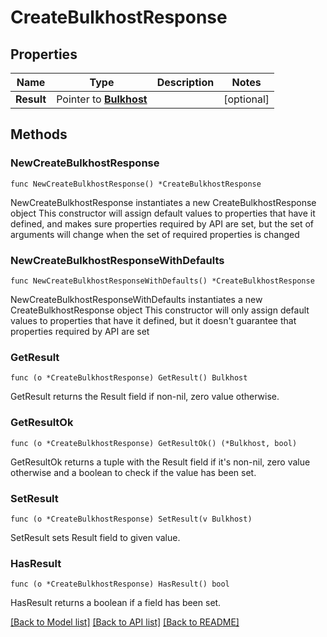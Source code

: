 # CreateBulkhostResponse

## Properties

Name | Type | Description | Notes
------------ | ------------- | ------------- | -------------
**Result** | Pointer to [**Bulkhost**](Bulkhost.md) |  | [optional] 

## Methods

### NewCreateBulkhostResponse

`func NewCreateBulkhostResponse() *CreateBulkhostResponse`

NewCreateBulkhostResponse instantiates a new CreateBulkhostResponse object
This constructor will assign default values to properties that have it defined,
and makes sure properties required by API are set, but the set of arguments
will change when the set of required properties is changed

### NewCreateBulkhostResponseWithDefaults

`func NewCreateBulkhostResponseWithDefaults() *CreateBulkhostResponse`

NewCreateBulkhostResponseWithDefaults instantiates a new CreateBulkhostResponse object
This constructor will only assign default values to properties that have it defined,
but it doesn't guarantee that properties required by API are set

### GetResult

`func (o *CreateBulkhostResponse) GetResult() Bulkhost`

GetResult returns the Result field if non-nil, zero value otherwise.

### GetResultOk

`func (o *CreateBulkhostResponse) GetResultOk() (*Bulkhost, bool)`

GetResultOk returns a tuple with the Result field if it's non-nil, zero value otherwise
and a boolean to check if the value has been set.

### SetResult

`func (o *CreateBulkhostResponse) SetResult(v Bulkhost)`

SetResult sets Result field to given value.

### HasResult

`func (o *CreateBulkhostResponse) HasResult() bool`

HasResult returns a boolean if a field has been set.


[[Back to Model list]](../README.md#documentation-for-models) [[Back to API list]](../README.md#documentation-for-api-endpoints) [[Back to README]](../README.md)


